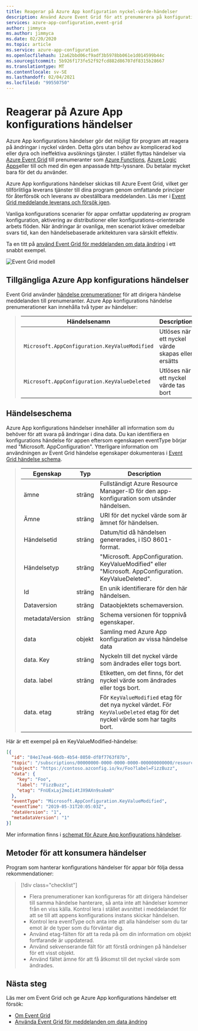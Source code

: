 ```yaml
---
title: Reagerar på Azure App konfiguration nyckel-värde-händelser
description: Använd Azure Event Grid för att prenumerera på konfigurations händelser för appar, vilket gör att program kan reagera på ändringar i nyckel värden utan att behöva komplicerad kod.
services: azure-app-configuration,event-grid
author: jimmyca
ms.author: jimmyca
ms.date: 02/20/2020
ms.topic: article
ms.service: azure-app-configuration
ms.openlocfilehash: 12a62bbd06cf9adf3b5978bb061e1d014599b44c
ms.sourcegitcommit: 5b926f173fe52f92fcd882d86707df8315b28667
ms.translationtype: MT
ms.contentlocale: sv-SE
ms.lasthandoff: 02/04/2021
ms.locfileid: "99550750"
---
```

# <a name="reacting-to-azure-app-configuration-events"></a>Reagerar på Azure App konfigurations händelser

Azure App konfigurations händelser gör det möjligt för program att reagera på ändringar i nyckel värden. Detta görs utan behov av komplicerad kod eller dyra och ineffektiva avsöknings tjänster. I stället flyttas händelser via [Azure Event Grid](https://azure.microsoft.com/services/event-grid/) till prenumeranter som [Azure Functions](https://azure.microsoft.com/services/functions/), [Azure Logic Apps](https://azure.microsoft.com/services/logic-apps/)eller till och med din egen anpassade http-lyssnare. Du betalar mycket bara för det du använder.

Azure App konfigurations händelser skickas till Azure Event Grid, vilket ger tillförlitliga leverans tjänster till dina program genom omfattande principer för återförsök och leverans av obeställbara meddelanden. Läs mer i [Event Grid meddelande leverans och försök igen](../event-grid/delivery-and-retry.md).

Vanliga konfigurations scenarier för appar omfattar uppdatering av program konfiguration, aktivering av distributioner eller konfigurations-orienterade arbets flöden. När ändringar är ovanliga, men scenariot kräver omedelbar svars tid, kan den händelsebaserade arkitekturen vara särskilt effektiv.

Ta en titt på [använd Event Grid för meddelanden om data ändring](./howto-app-configuration-event.md) i ett snabbt exempel. 

![Event Grid modell](./media/event-grid-functional-model.png)

## <a name="available-azure-app-configuration-events"></a>Tillgängliga Azure App konfigurations händelser
Event Grid använder [händelse prenumerationer](../event-grid/concepts.md#event-subscriptions) för att dirigera händelse meddelanden till prenumeranter. Azure App konfigurations händelse prenumerationer kan innehålla två typer av händelser:  

> |Händelsenamn|Description|
> |----------|-----------|
> |`Microsoft.AppConfiguration.KeyValueModified`|Utlöses när ett nyckel värde skapas eller ersätts|
> |`Microsoft.AppConfiguration.KeyValueDeleted`|Utlöses när ett nyckel värde tas bort|

## <a name="event-schema"></a>Händelseschema
Azure App konfigurations händelser innehåller all information som du behöver för att svara på ändringar i dina data. Du kan identifiera en konfigurations händelse för appen eftersom egenskapen eventType börjar med "Microsoft. AppConfiguration". Ytterligare information om användningen av Event Grid händelse egenskaper dokumenteras i [Event Grid händelse schema](../event-grid/event-schema.md).  

> |Egenskap|Typ|Description|
> |-------------------|------------------------|-----------------------------------------------------------------------|
> |ämne|sträng|Fullständigt Azure Resource Manager-ID för den app-konfiguration som utsänder händelsen.|
> |Ämne|sträng|URI för det nyckel värde som är ämnet för händelsen.|
> |Händelsetid|sträng|Datum/tid då händelsen genererades, i ISO 8601-format.|
> |Händelsetyp|sträng|"Microsoft. AppConfiguration. KeyValueModified" eller "Microsoft. AppConfiguration. KeyValueDeleted".|
> |Id|sträng|En unik identifierare för den här händelsen.|
> |Dataversion|sträng|Dataobjektets schemaversion.|
> |metadataVersion|sträng|Schema versionen för toppnivå egenskaper.|
> |data|objekt|Samling med Azure App konfiguration av vissa händelse data|
> |data. Key|sträng|Nyckeln till det nyckel värde som ändrades eller togs bort.|
> |data. label|sträng|Etiketten, om det finns, för det nyckel värde som ändrades eller togs bort.|
> |data. etag|sträng|För `KeyValueModified` etag för det nya nyckel värdet. För `KeyValueDeleted` etag för det nyckel värde som har tagits bort.|

Här är ett exempel på en KeyValueModified-händelse:
```json
[{
  "id": "84e17ea4-66db-4b54-8050-df8f7763f87b",
  "topic": "/subscriptions/00000000-0000-0000-0000-000000000000/resourceGroups/testrg/providers/microsoft.appconfiguration/configurationstores/contoso",
  "subject": "https://contoso.azconfig.io/kv/Foo?label=FizzBuzz",
  "data": {
    "key": "Foo",
    "label": "FizzBuzz",
    "etag": "FnUExLaj2moIi4tJX9AXn9sakm0"
  },
  "eventType": "Microsoft.AppConfiguration.KeyValueModified",
  "eventTime": "2019-05-31T20:05:03Z",
  "dataVersion": "1",
  "metadataVersion": "1"
}]

```

Mer information finns i [schemat för Azure App konfigurations händelser](../event-grid/event-schema-app-configuration.md).

## <a name="practices-for-consuming-events"></a>Metoder för att konsumera händelser
Program som hanterar konfigurations händelser för appar bör följa dessa rekommendationer:
> [!div class="checklist"]
> * Flera prenumerationer kan konfigureras för att dirigera händelser till samma händelse hanterare, så anta inte att händelser kommer från en viss källa. Kontrol lera i stället avsnittet i meddelandet för att se till att appens konfigurations instans skickar händelsen.
> * Kontrol lera eventType och anta inte att alla händelser som du tar emot är de typer som du förväntar dig.
> * Använd etag-fälten för att ta reda på om din information om objekt fortfarande är uppdaterad.  
> * Använd sekvenserande fält för att förstå ordningen på händelser för ett visst objekt.
> * Använd fältet ämne för att få åtkomst till det nyckel värde som ändrades.


## <a name="next-steps"></a>Nästa steg

Läs mer om Event Grid och ge Azure App konfigurations händelser ett försök:

- [Om Event Grid](../event-grid/overview.md)
- [Använda Event Grid för meddelanden om data ändring](./howto-app-configuration-event.md)